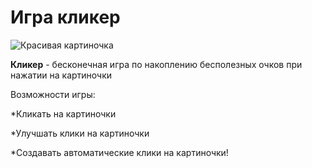 # Игра кликер
![Красивая картиночка](https://img.freepik.com/free-photo/chocolate-chip-cookies-isolated-white-background-ai-generative_123827-24066.jpg)

**Кликер** - бесконечная игра по накоплению бесполезных очков при нажатии на картиночки

Возможности игры:

*Кликать на картиночки

*Улучшать клики на картиночки

*Создавать автоматические клики на картиночки!
